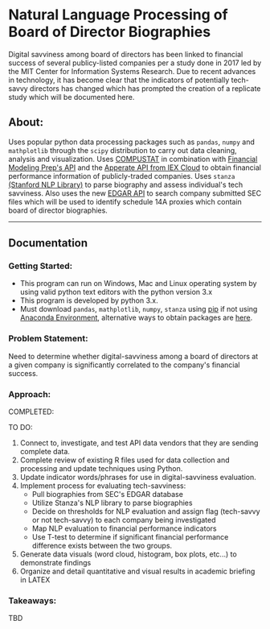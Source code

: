# Natural Language Processing of Board of Director Biographies

Digital savviness among board of directors has been linked to financial success of several publicy-listed companies per a study done in 2017 led by the MIT Center for Information Systems Research. Due to recent advances in technology, it has become clear that the indicators of potentially tech-savvy directors has changed which has prompted the creation of a replicate study which will be documented here. 

## About:

Uses popular python data processing packages such as ```pandas```, ```numpy``` and ```mathplotlib``` through the ```scipy``` distribution to carry out data cleaning, analysis and visualization. Uses [COMPUSTAT](https://www.spglobal.com/marketintelligence/en/?product=compustat-research-insight) in combination with [Financial Modeling Prep's API](https://site.financialmodelingprep.com/developer/docs/) and the [Apperate API from IEX Cloud](https://iexcloud.io/docs/) to obtain financial performance information of publicly-traded companies. Uses ```stanza``` [(Stanford NLP Library)](https://stanfordnlp.github.io/stanza/) to parse biography and assess individual's tech savviness. Also uses the new [EDGAR API](https://www.sec.gov/edgar/sec-api-documentation) to search company submitted SEC files which will be used to identify schedule 14A proxies which contain board of director biographies.

---

## Documentation

### Getting Started:

- This program can run on Windows, Mac and Linux operating system by using valid python text editors with the python version 3.x
- This program is developed by python 3.x.
- Must download ```pandas```, ```mathplotlib```, ```numpy```, ```stanza``` using [pip](https://pip.pypa.io/en/stable/) if not using [Anaconda Environment](https://docs.continuum.io/anaconda/), alternative ways to obtain packages are [here](https://scipy.org/install/).

### Problem Statement: 

Need to determine whether digital-savviness among a board of directors at a given company is significantly correlated to the company's financial success.

### Approach:

COMPLETED:

TO DO:
1. Connect to, investigate, and test API data vendors that they are sending complete data.
2. Complete review of existing R files used for data collection and processing and update techniques using Python.
3. Update indicator words/phrases for use in digital-savviness evaluation.
4. Implement process for evaluating tech-savviness:
    * Pull biographies from SEC's EDGAR database
    * Utilize Stanza's NLP library to parse biographies
    * Decide on thresholds for NLP evaluation and assign flag (tech-savvy or not tech-savvy) to each company being investigated
    * Map NLP evaluation to financial performance indicators 
    * Use T-test to determine if significant financial performance difference exists between the two groups.
5. Generate data visuals (word cloud, histogram, box plots, etc...) to demonstrate findings
5. Organize and detail quantitative and visual results in academic briefing in LATEX


### Takeaways:
TBD


